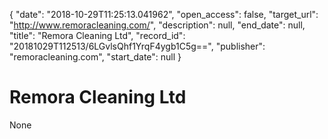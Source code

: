 {
  "date": "2018-10-29T11:25:13.041962", 
  "open_access": false, 
  "target_url": "http://www.remoracleaning.com/", 
  "description": null, 
  "end_date": null, 
  "title": "Remora Cleaning Ltd", 
  "record_id": "20181029T112513/6LGvlsQhf1YrqF4ygb1C5g==", 
  "publisher": "remoracleaning.com", 
  "start_date": null
}

# Remora Cleaning Ltd

None